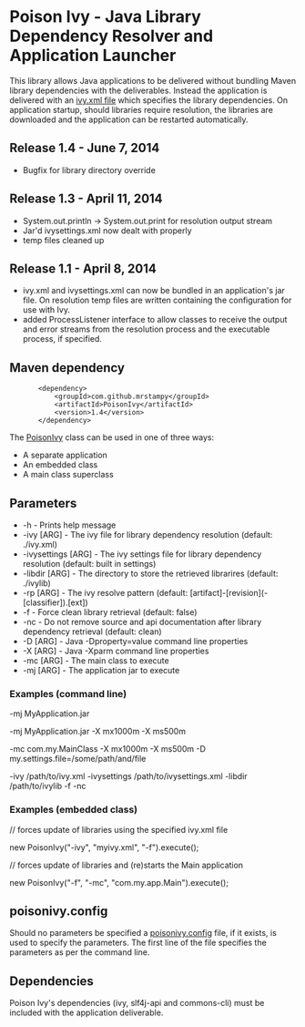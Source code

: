 # Poison Ivy - Java Library Dependency Resolver and Application Launcher

This library allows Java applications to be delivered without bundling Maven library dependencies with the deliverables. Instead the application is delivered with an [ivy.xml file](http://ant.apache.org/ivy/history/latest-milestone/ivyfile.html) which specifies the library dependencies.  On application startup, should libraries require resolution, the libraries are downloaded and the application can be restarted automatically.

## Release 1.4 - June 7, 2014

* Bugfix for library directory override

## Release 1.3 - April 11, 2014

* System.out.println -> System.out.print for resolution output stream
* Jar'd ivysettings.xml now dealt with properly
* temp files cleaned up

## Release 1.1 - April 8, 2014

* ivy.xml and ivysettings.xml can now be bundled in an application's jar file.  On resolution temp files are written containing the configuration for use with Ivy.
* added ProcessListener interface to allow classes to receive the output and error streams from the resolution process and the executable process, if specified.

## Maven dependency
           <dependency>
               <groupId>com.github.mrstampy</groupId>
               <artifactId>PoisonIvy</artifactId>
               <version>1.4</version>
           </dependency>


The [PoisonIvy](https://github.com/mrstampy/PoisonIvy/blob/master/PoisonIvy/src/com/github/mrstampy/poisonivy/PoisonIvy.java) class can be used in one of three ways:

* A separate application
* An embedded class
* A main class superclass

## Parameters

- -h - Prints help message
- -ivy [ARG] - The ivy file for library dependency resolution (default: ./ivy.xml)
- -ivysettings [ARG] - The ivy settings file for library dependency resolution (default: built in settings)
- -libdir [ARG] - The directory to store the retrieved librarires (default: ./ivylib)
- -rp [ARG] - The ivy resolve pattern (default: [artifact]-[revision]&#040;-[classifier]&#041;.[ext])
- -f - Force clean library retrieval (default: false)
- -nc - Do not remove source and api documentation after library dependency retrieval (default: clean)
- -D [ARG] - Java -Dproperty=value command line properties
- -X [ARG] - Java -Xparm command line properties
- -mc [ARG] - The main class to execute
- -mj [ARG] - The application jar to execute

### Examples (command line)

-mj MyApplication.jar

-mj MyApplication.jar -X mx1000m -X ms500m

-mc com.my.MainClass -X mx1000m -X ms500m -D my.settings.file=/some/path/and/file

-ivy /path/to/ivy.xml -ivysettings /path/to/ivysettings.xml -libdir /path/to/ivylib -f -nc

### Examples (embedded class)

// forces update of libraries using the specified ivy.xml file

new PoisonIvy("-ivy", "myivy.xml", "-f").execute();

// forces update of libraries and (re)starts the Main application

new PoisonIvy("-f", "-mc", "com.my.app.Main").execute();

## poisonivy.config

Should no parameters be specified a [poisonivy.config](https://github.com/mrstampy/PoisonIvy/blob/master/PoisonIvy/poisonivy.sample.config) file, if it exists, is used to specify the parameters.  The first line of the file specifies the parameters as per the command line.

## Dependencies

Poison Ivy's dependencies (ivy, slf4j-api and commons-cli) must be included with the application deliverable.
